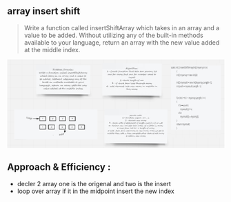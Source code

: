 ## array insert shift

> Write a function called insertShiftArray which takes in an array and a value to be added. Without utilizing any of the built-in methods available to your language, return an array with the new value added at the middle index.


![](./img/sheft.png)


## Approach & Efficiency :
* decler 2 array one is the origenal and two is the insert  
* loop over array if it in the midpoint insert the new index

